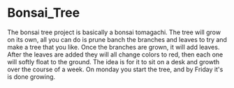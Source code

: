 # Bonsai_Tree
The bonsai tree project is basically a bonsai tomagachi. The tree will grow on its own, all you can do is prune banch the branches and leaves to try and make a tree that you like. Once the branches are grown, it will add leaves. After the leaves are added they will all change colors to red, then each one will softly float to the ground. The idea is for it to sit on a desk and growth over the course of a week. On monday you start the tree, and by Friday it's is done growing.
